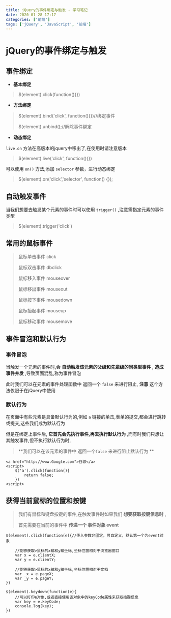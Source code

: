 ```yaml
---
title: jQuery的事件绑定与触发 - 学习笔记
date: 2020-01-28 17:17
categories: ['前端']
tags: ['jQuery', 'JavaScript', '前端']
---
```

#  jQuery的事件绑定与触发

##  事件绑定

  * **基本绑定**

> $(element).click(function(){})

  * **方法绑定**

> $(element).bind('click', function(){})//绑定事件
>
> $(element).unbind();//解除事件绑定

  * **动态绑定**

` live.on ` 方法在高版本的jquery中移出了,在使用时请注意版本

> $(element).live('click', function(){})

可以使用 ` on() ` 方法,添加 ` selector ` 参数，进行动态绑定

> $(element).on('click','selector', function() {});

##  自动触发事件

当我们想要去触发某个元素的事件时可以使用 ` trigger() ` ,注意需指定元素的事件类型

> $(element).trigger('click')

##  常用的鼠标事件

> 鼠标单击事件 click
>
> 鼠标双击事件 dbclick
>
> 鼠标移入事件 mouseover
>
> 鼠标移出事件 mouseout
>
> 鼠标按下事件 mousedown
>
> 鼠标抬起事件 mouseup
>
> 鼠标移动事件 mousemove

##  事件冒泡和默认行为

###  事件冒泡

当触发一个元素的事件时,会 **自动触发该元素的父级和先辈级的同类型事件** , **造成事件并发** ,导致页面混乱,称为事件冒泡

此时我们可以在元素的事件处理函数中 返回一个 ` false ` 来进行阻止, **注意** 这个方法仅限于在jQuery中使用

###  默认行为

在页面中有些元素是具备默认行为的,例如 ` a ` 链接的单击,表单的提交,都会进行跳转或提交,这些我们成为默认行为

但是在绑定上事件后, **它首先会先执行事件,再去执行默认行为** ,而有时我们只想让其触发事件,但不执行默认行为时,

> **我们可以在该元素的事件中 返回一个` false ` 来进行阻止默认行为 **
    
    
    <a href="http://www.Google.com">谷歌</a>
    <script>
        $('a').click(function(){
            return false;
        })
    <script>
    

##  获得当前鼠标的位置和按键

> 我们有鼠标和键盘按键的事件,在触发事件时如果我们 **想要获取按键信息时** ,
>
> 首先需要在当前的事件中 **传递一个 事件对象 event**
    
    
    $(element).click(function(e){//传入参数非固定，可自定义，默认第一个为event对象
    
        //能够获取>鼠标的x轴和y轴坐标,坐标位置相对于浏览器窗口
        var x = e.clientX;
        var y = e.clientY;
    
        //能够获取>鼠标的x轴和y轴坐标,坐标位置相对于文档
        var _x = e.pageX;
        var _y = e.pageY;
    })
    
    $(element).keydown(function(e){
        //可以打印e对象,或者直接使用该对象中的keyCode属性来获取按键信息
        var key = e.keyCode;
        console.log(key);
    })
    

